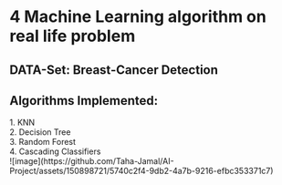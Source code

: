 <h1>4 Machine Learning algorithm on real life problem</h1>
<h2>DATA-Set: Breast-Cancer Detection</h2>
<h2>Algorithms Implemented:</h2>
1. KNN <br>
2. Decision Tree <br>
3. Random Forest <br>
4. Cascading Classifiers 
<br>
![image](https://github.com/Taha-Jamal/AI-Project/assets/150898721/5740c2f4-9db2-4a7b-9216-efbc353371c7)


